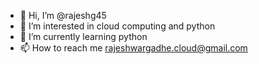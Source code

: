 - 👋 Hi, I’m @rajeshg45
- 👀 I’m interested in cloud computing and python
- 🌱 I’m currently learning python
- 📫 How to reach me rajeshwargadhe.cloud@gmail.com

<!---
rajeshg45/rajeshg45 is a ✨ special ✨ repository because its `README.md` (this file) appears on your GitHub profile.
You can click the Preview link to take a look at your changes.
--->
